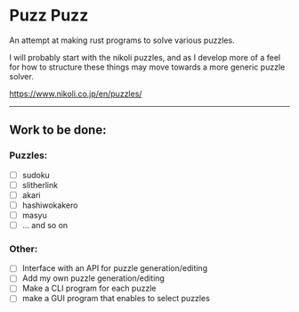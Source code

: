 # Puzz Puzz

An attempt at making rust programs to solve various puzzles.

I will probably start with the nikoli puzzles, and as I develop more of a feel for how to structure these things may move towards a more generic puzzle solver.

https://www.nikoli.co.jp/en/puzzles/ 

-------

## Work to be done:

### Puzzles:
 - [ ] sudoku
 - [ ] slitherlink
 - [ ] akari
 - [ ] hashiwokakero
 - [ ] masyu
 - [ ] ... and so on

### Other:
 - [ ] Interface with an API for puzzle generation/editing
 - [ ] Add my own puzzle generation/editing
 - [ ] Make a CLI program for each puzzle
 - [ ] make a GUI program that enables to select puzzles
